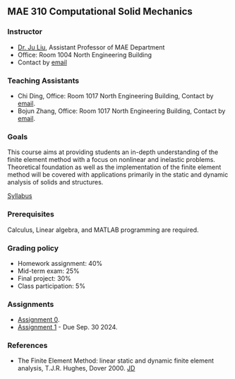 ## MAE 310 Computational Solid Mechanics

### Instructor
- [Dr. Ju Liu](https://ju-liu.github.io), Assistant Professor of MAE Department
- Office: Room 1004 North Engineering Building
- Contact by [email](mailto:liuj36@sustech.edu.cn)

### Teaching Assistants
- Chi Ding, Office: Room 1017 North Engineering Building, Contact by [email](mailto:12431145@mail.sustech.edu.cn).
- Bojun Zhang, Office: Room 1017 North Engineering Building, Contact by [email](mailto:12431145@mail.sustech.edu.cn).

### Goals
This course aims at providing students an in-depth understanding of the finite element method with a focus on nonlinear and inelastic problems. Theoretical foundation as well as the implementation of the finite element method will be covered with applications primarily in the static and dynamic analysis of solids and structures.

[Syllabus](Syllabus_Computational_Solid_Mechanics_2024.pdf)

### Prerequisites
Calculus, Linear algebra, and MATLAB programming are required.

### Grading policy
- Homework assignment: 40%
- Mid-term exam: 25%
- Final project: 30%
- Class participation: 5%

### Assignments
- [Assignment 0](hw/HW-0.pdf).
- [Assignment 1](hw/HW-1.pdf) - Due Sep. 30 2024.


### References
- The Finite Element Method: linear static and dynamic finite element analysis, T.J.R. Hughes, Dover 2000. [JD](https://item.jd.com/1130427437.html)
